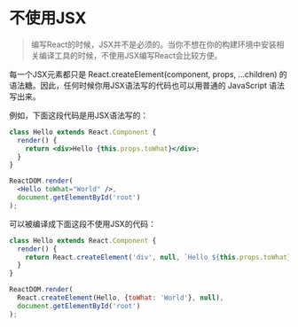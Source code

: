 # 不使用JSX
> 编写React的时候，JSX并不是必须的。当你不想在你的构建环境中安装相关编译工具的时候，不使用JSX编写React会比较方便。

每一个JSX元素都只是 React.createElement(component, props, ...children) 的语法糖。因此，任何时候你用JSX语法写的代码也可以用普通的 JavaScript 语法写出来。

例如，下面这段代码是用JSX语法写的：

```jsx
class Hello extends React.Component {
  render() {
    return <div>Hello {this.props.toWhat}</div>;
  }
}

ReactDOM.render(
  <Hello toWhat="World" />,
  document.getElementById('root')
);
```

可以被编译成下面这段不使用JSX的代码：

```jsx
class Hello extends React.Component {
  render() {
    return React.createElement('div', null, `Hello ${this.props.toWhat}`);
  }
}

ReactDOM.render(
  React.createElement(Hello, {toWhat: 'World'}, null),
  document.getElementById('root')
);
```
